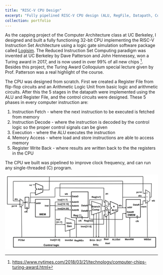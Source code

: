 ```yaml
---
title: "RISC-V CPU Design"
excerpt: "Fully pipelined RISC-V CPU design (ALU, RegFile, Datapath, Control) in logic gate simulator <span style="color:blue">[(read more)](https://rohansinha.nl/portfolio/projects-6/)</span> <br/><img src='/images/datapath_fpic.jpg'>"
collection: portfolio
---
```


As the capping project of the Computer Architecture class at UC Berkeley, I designed and built a fully functioning 32-bit CPU implementing the RISC-V Instruction Set Architecture using a logic gate simulation software package called [Logisim](http://www.cburch.com/logisim/). The Reduced Instruction Set Computing paradigm was invented at UC Berkeley by Dave Patterson and John Hennessey, won a Turing award in 2017, and is now used in over 99% of all new chips [^fn1]. Besides this project, the Turing Award Colloquium special lecture given by Prof. Patterson was a real highlight of the course. 

The CPU was designed from scratch. First we created a Register File from flip-flop circuits and an Arithmetic Logic Unit from basic logic and arithmetic circuits. After this the 5 stages in the datapath were implemented using the ALU and Register File, and the control circuits were designed. These 5 phases in every computer instruction are: 

1. Instruction Fetch - where the next instruction to be executed is fetched from memory
2. Instruction Decode - where the instruction is decoded by the control logic so the proper control signals can be given
3. Execution - where the ALU executes the instruction
4. Memory Access - where load and store instructions are able to access memory
5. Register Write Back - where results are written back to the the registers in the CPU

The CPU we built was pipelined to improve clock frequency, and can run any single-threaded (C) program. 

![CPU pic](/images/datapath.jpg) 

[^fn1]: https://www.nytimes.com/2018/03/21/technology/computer-chips-turing-award.html 
